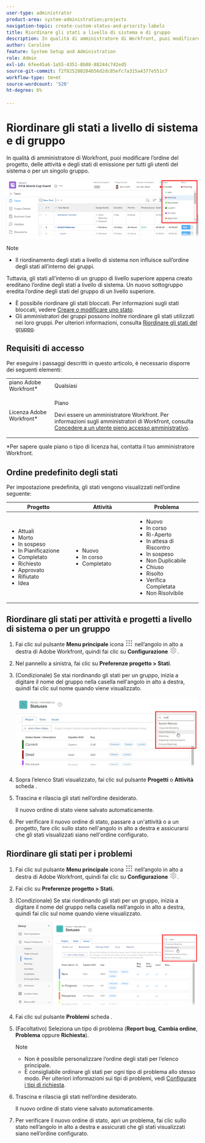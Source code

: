```yaml
---
user-type: administrator
product-area: system-administration;projects
navigation-topic: create-custom-status-and-priority-labels
title: Riordinare gli stati a livello di sistema e di gruppo
description: In qualità di amministratore di Workfront, puoi modificare l’ordine del progetto, delle attività e degli stati di emissione per tutti gli utenti del sistema o per un singolo gruppo.
author: Caroline
feature: System Setup and Administration
role: Admin
exl-id: 6fee45a6-1a55-4351-8b08-88244c742ed5
source-git-commit: f2f825280204b56d2dc85efc7a315a4377e551c7
workflow-type: tm+mt
source-wordcount: '520'
ht-degree: 6%

---
```


# Riordinare gli stati a livello di sistema e di gruppo

In qualità di amministratore di Workfront, puoi modificare l’ordine del progetto, delle attività e degli stati di emissione per tutti gli utenti del sistema o per un singolo gruppo.

<!--The system version of this snippet mentions a single group because a sysadmin call also reorder statuses there. Group admin version of this article is still needed.-->

![](assets/statuses.png)

>[!NOTE]
>
>* Il riordinamento degli stati a livello di sistema non influisce sull’ordine degli stati all’interno dei gruppi.
>
>  Tuttavia, gli stati all’interno di un gruppo di livello superiore appena creato ereditano l’ordine degli stati a livello di sistema. Un nuovo sottogruppo eredita l’ordine degli stati del gruppo di un livello superiore.
>
>* È possibile riordinare gli stati bloccati. Per informazioni sugli stati bloccati, vedere [Creare o modificare uno stato](../../../administration-and-setup/customize-workfront/creating-custom-status-and-priority-labels/create-or-edit-a-status.md).
>* Gli amministratori dei gruppi possono inoltre riordinare gli stati utilizzati nei loro gruppi. Per ulteriori informazioni, consulta [Riordinare gli stati del gruppo](../../../administration-and-setup/manage-groups/manage-group-statuses/reorder-group-statuses-from-groups-area.md).
>


## Requisiti di accesso

Per eseguire i passaggi descritti in questo articolo, è necessario disporre dei seguenti elementi:

<table style="table-layout:auto"> 
 <col> 
 <col> 
 <tbody> 
  <tr> 
   <td role="rowheader">piano Adobe Workfront* </td> 
   <td>Qualsiasi</td> 
  </tr> 
  <tr data-mc-conditions="SnippetConditions-wf-groups.system-level"> 
   <td role="rowheader">Licenza Adobe Workfront*</td> 
   <td> <p>Piano </p> <p>Devi essere un amministratore Workfront. Per informazioni sugli amministratori di Workfront, consulta <a href="../../../administration-and-setup/add-users/configure-and-grant-access/grant-a-user-full-administrative-access.md" class="MCXref xref">Concedere a un utente pieno accesso amministrativo</a>.</p> </td> 
  </tr> 
 </tbody> 
</table>

&#42;Per sapere quale piano o tipo di licenza hai, contatta il tuo amministratore Workfront.

## Ordine predefinito degli stati

Per impostazione predefinita, gli stati vengono visualizzati nell’ordine seguente:

<table style="table-layout:auto"> 
 <col> 
 <col> 
 <col> 
 <thead> 
  <tr> 
   <th width="33.33%">Progetto</th> 
   <th width="33.33%">Attività</th> 
   <th width="33.33%">Problema</th> 
  </tr> 
 </thead> 
 <tbody> 
  <tr> 
   <td> 
    <ul> 
     <li>Attuali</li> 
     <li>Morto</li> 
     <li> In sospeso </li> 
     <li> In Pianificazione </li> 
     <li> Completato </li> 
     <li> Richiesto </li> 
     <li> Approvato </li> 
     <li> Rifiutato </li> 
     <li> Idea </li> 
    </ul> </td> 
   <td> 
    <ul> 
     <li>Nuovo</li> 
     <li>In corso</li> 
     <li>Completato</li> 
    </ul> </td> 
   <td> 
    <ul> 
     <li>Nuovo</li> 
     <li>In corso</li> 
     <li>Ri-Aperto</li> 
     <li>In attesa di Riscontro</li> 
     <li>In sospeso</li> 
     <li>Non Duplicabile</li> 
     <li>Chiuso</li> 
     <li>Risolto</li> 
     <li>Verifica Completata</li> 
     <li>Non Risolvibile</li> 
    </ul> </td> 
  </tr> 
 </tbody> 
</table>

## Riordinare gli stati per attività e progetti a livello di sistema o per un gruppo

1. Fai clic sul pulsante **Menu principale** icona ![](assets/main-menu-icon.png) nell’angolo in alto a destra di Adobe Workfront, quindi fai clic su **Configurazione** ![](assets/gear-icon-settings.png).

1. Nel pannello a sinistra, fai clic su **Preferenze progetto > Stati**.
1. (Condizionale) Se stai riordinando gli stati per un gruppo, inizia a digitare il nome del gruppo nella casella nell&#39;angolo in alto a destra, quindi fai clic sul nome quando viene visualizzato.

   ![](assets/system-statuses-in-upper-rt-corner-group.jpg)

1. Sopra l’elenco Stati visualizzato, fai clic sul pulsante **Progetti** o **Attività** scheda .

1. Trascina e rilascia gli stati nell’ordine desiderato.

   Il nuovo ordine di stato viene salvato automaticamente.

1. Per verificare il nuovo ordine di stato, passare a un&#39;attività o a un progetto, fare clic sullo stato nell&#39;angolo in alto a destra e assicurarsi che gli stati visualizzati siano nell&#39;ordine configurato.

## Riordinare gli stati per i problemi

1. Fai clic sul pulsante **Menu principale** icona ![](assets/main-menu-icon.png) nell’angolo in alto a destra di Adobe Workfront, quindi fai clic su **Configurazione** ![](assets/gear-icon-settings.png).

1. Fai clic su **Preferenze progetto > Stati.**
1. (Condizionale) Se stai riordinando gli stati per un gruppo, inizia a digitare il nome del gruppo nella casella nell&#39;angolo in alto a destra, quindi fai clic sul nome quando viene visualizzato.

   ![](assets/issue-statuses-group-name.png)

1. Fai clic sul pulsante **Problemi** scheda .
1. (Facoltativo) Seleziona un tipo di problema (**Report bug**, **Cambia ordine**, **Problema** oppure **Richiesta**).

   >[!NOTE]
   >
   >* Non è possibile personalizzare l’ordine degli stati per l’elenco principale.
   >* È consigliabile ordinare gli stati per ogni tipo di problema allo stesso modo. Per ulteriori informazioni sui tipi di problemi, vedi [Configurare i tipi di richiesta](../../../administration-and-setup/set-up-workfront/configure-system-defaults/configure-request-types.md).


1. Trascina e rilascia gli stati nell’ordine desiderato.

   Il nuovo ordine di stato viene salvato automaticamente.

1. Per verificare il nuovo ordine di stato, apri un problema, fai clic sullo stato nell’angolo in alto a destra e assicurati che gli stati visualizzati siano nell’ordine configurato.
